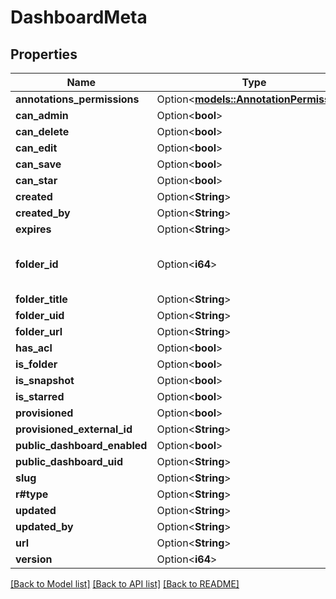 # DashboardMeta

## Properties

Name | Type | Description | Notes
------------ | ------------- | ------------- | -------------
**annotations_permissions** | Option<[**models::AnnotationPermission**](AnnotationPermission.md)> |  | [optional]
**can_admin** | Option<**bool**> |  | [optional]
**can_delete** | Option<**bool**> |  | [optional]
**can_edit** | Option<**bool**> |  | [optional]
**can_save** | Option<**bool**> |  | [optional]
**can_star** | Option<**bool**> |  | [optional]
**created** | Option<**String**> |  | [optional]
**created_by** | Option<**String**> |  | [optional]
**expires** | Option<**String**> |  | [optional]
**folder_id** | Option<**i64**> | Deprecated: use FolderUID instead | [optional]
**folder_title** | Option<**String**> |  | [optional]
**folder_uid** | Option<**String**> |  | [optional]
**folder_url** | Option<**String**> |  | [optional]
**has_acl** | Option<**bool**> |  | [optional]
**is_folder** | Option<**bool**> |  | [optional]
**is_snapshot** | Option<**bool**> |  | [optional]
**is_starred** | Option<**bool**> |  | [optional]
**provisioned** | Option<**bool**> |  | [optional]
**provisioned_external_id** | Option<**String**> |  | [optional]
**public_dashboard_enabled** | Option<**bool**> |  | [optional]
**public_dashboard_uid** | Option<**String**> |  | [optional]
**slug** | Option<**String**> |  | [optional]
**r#type** | Option<**String**> |  | [optional]
**updated** | Option<**String**> |  | [optional]
**updated_by** | Option<**String**> |  | [optional]
**url** | Option<**String**> |  | [optional]
**version** | Option<**i64**> |  | [optional]

[[Back to Model list]](../README.md#documentation-for-models) [[Back to API list]](../README.md#documentation-for-api-endpoints) [[Back to README]](../README.md)



